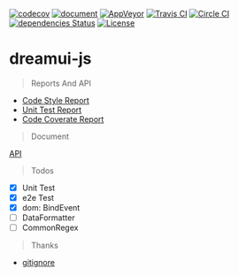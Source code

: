 [![codecov](https://codecov.io/gh/dream-ui/dreamui-js/branch/master/graph/badge.svg)](https://codecov.io/gh/dream-ui/dreamui-js)
[![document](http://xueboren.com/dreamui/js-reports/esdoc/badge.svg)](http://xueboren.com/dreamui/js-reports/esdoc/source.html)
[![AppVeyor](https://ci.appveyor.com/api/projects/status/w5pabhs28o2dfol4/branch/master?svg=true)](https://ci.appveyor.com/project/borenXue/dreamui-js)
[![Travis CI](https://img.shields.io/travis/dream-ui/dreamui-js/master.svg)](https://travis-ci.org/dream-ui/dreamui-js)
[![Circle CI](https://circleci.com/gh/dream-ui/dreamui-js/tree/master.svg?style=svg)](https://circleci.com/gh/dream-ui/dreamui-js/tree/master)
[![dependencies Status](https://david-dm.org/dream-ui/dreamui-js/status.svg)](https://david-dm.org/dream-ui/dreamui-js)
[![License](https://img.shields.io/npm/l/dreamui-js.svg)](https://github.com/dream-ui/dreamui-js/blob/master/LICENCE)

# dreamui-js

> Reports And API

* [Code Style Report](http://xueboren.com/dreamui/js-reports/eslint)
* [Unit Test Report](http://xueboren.com/dreamui/js-reports/mocha/mocha-report.html)
* [Code Coverate Report](http://xueboren.com/dreamui/js-reports/coverage)

> Document

[API](http://xueboren.com/dreamui/js-reports/esdoc)

> Todos

- [x] Unit Test
- [x] e2e Test
- [x] dom: BindEvent
- [ ] DataFormatter
- [ ] CommonRegex

> Thanks

* [gitignore](https://github.com/github/gitignore.git)
